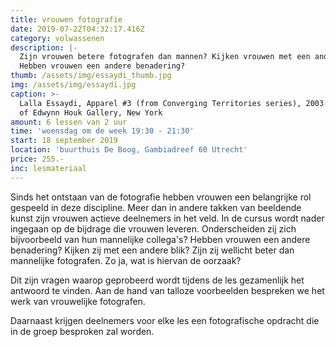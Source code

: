 ```yaml
---
title: vrouwen fotografie
date: 2019-07-22T04:32:17.416Z
category: volwassenen
description: |-
  Zijn vrouwen betere fotografen dan mannen? Kijken vrouwen met een andere blik?
  Hebben vrouwen een andere benadering?
thumb: /assets/img/essaydi_thumb.jpg
img: /assets/img/essaydi.jpg
caption: >-
  Lalla Essaydi, Apparel #3 (from Converging Territories series), 2003. Courtesy
  of Edwynn Houk Gallery, New York
amount: 6 lessen van 2 uur
time: 'woensdag om de week 19:30 - 21:30'
start: 18 september 2019
location: 'buurthuis De Boog, Gambiadreef 60 Utrecht'
price: 255.-
inc: lesmateriaal
---
```

Sinds het ontstaan van de fotografie hebben vrouwen een belangrijke rol gespeeld in deze discipline. Meer dan in andere takken van beeldende kunst zijn vrouwen actieve deelnemers in het veld. In de cursus wordt nader ingegaan op de bijdrage die vrouwen leveren. Onderscheiden zij zich bijvoorbeeld van hun mannelijke collega's? Hebben vrouwen een andere benadering? Kijken zij met een andere blik? Zijn zij wellicht beter dan mannelijke fotografen. Zo ja, wat is hiervan de oorzaak?

Dit zijn vragen waarop geprobeerd wordt tijdens de les gezamenlijk het antwoord te vinden. Aan de hand van talloze voorbeelden bespreken we het werk van vrouwelijke fotografen. 

Daarnaast krijgen deelnemers voor elke les een fotografische opdracht die in de groep besproken zal worden.
